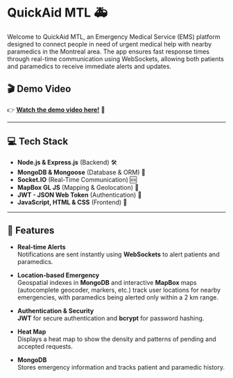 # QuickAid MTL 🚑

Welcome to QuickAid MTL, an Emergency Medical Service (EMS) platform designed to connect people in need of urgent medical help with nearby paramedics in the Montreal area. The app ensures fast response times through real-time communication using WebSockets, allowing both patients and paramedics to receive immediate alerts and updates.

## 🎬 **Demo Video**
👉 **[Watch the demo video here!](https://youtu.be/OSspQKkfC3A)** 🌟 

---

## 💻 **Tech Stack**

- **Node.js & Express.js** (Backend) 🛠️
- **MongoDB & Mongoose** (Database & ORM) 📑
- **Socket.IO** (Real-Time Communication) 🆘
- **MapBox GL JS** (Mapping & Geolocation) 📍
- **JWT - JSON Web Token** (Authentication) 🔐
- **JavaScript, HTML & CSS** (Frontend) 🎨

---

## 🚀 **Features**  

- **Real-time Alerts**  
  Notifications are sent instantly using **WebSockets** to alert patients and paramedics.  

- **Location-based Emergency**  
  Geospatial indexes in **MongoDB** and interactive **MapBox** maps (autocomplete geocoder, markers, etc.) track user locations for nearby emergencies, with paramedics being alerted only within a 2 km range.  

- **Authentication & Security**  
  **JWT** for secure authentication and **bcrypt** for password hashing.  

- **Heat Map**  
  Displays a heat map to show the density and patterns of pending and accepted requests.  

- **MongoDB**  
  Stores emergency information and tracks patient and paramedic history.

